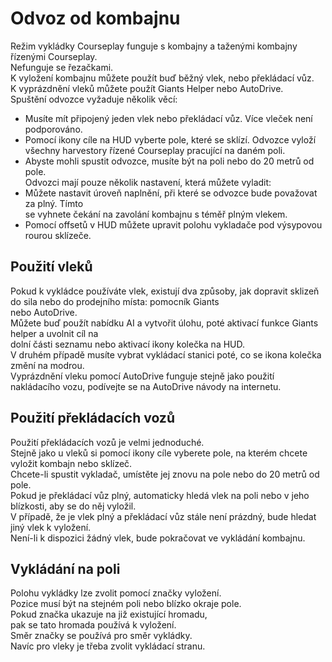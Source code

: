 # Odvoz od kombajnu
  
Režim vykládky Courseplay funguje s kombajny a taženými kombajny řízenými Courseplay.  
Nefunguje se řezačkami.  
K vyložení kombajnu můžete použít buď běžný vlek, nebo překládací vůz.  
K vyprázdnění vleků můžete použít Giants Helper nebo AutoDrive.  
Spuštění odvozce vyžaduje několik věcí:  
- Musíte mít připojený jeden vlek nebo překládací vůz. Více vleček není podporováno.  
- Pomocí ikony cíle na HUD vyberte pole, které se sklízí. Odvozce vyloží všechny harvestory řízené Courseplay pracující na daném poli.  
- Abyste mohli spustit odvozce, musíte být na poli nebo do 20 metrů od pole.  
Odvozci mají pouze několik nastavení, která můžete vyladit:  
- Můžete nastavit úroveň naplnění, při které se odvozce bude považovat za plný. Tímto   
se vyhnete čekání na zavolání kombajnu s téměř plným vlekem.  
- Pomocí offsetů v HUD můžete upravit polohu vykladače pod výsypovou rourou sklízeče.  

## Použití vleků
  
Pokud k vykládce používáte vlek, existují dva způsoby, jak dopravit sklizeň do sila nebo do prodejního místa: pomocník Giants  
nebo AutoDrive.  
Můžete buď použít nabídku AI a vytvořit úlohu, poté aktivací funkce Giants helper a uvolnit cíl na  
dolní části seznamu nebo aktivací ikony kolečka na HUD.  
V druhém případě musíte vybrat vykládací stanici poté, co se ikona kolečka změní na modrou.  
Vyprázdnění vleku pomocí AutoDrive funguje stejně jako použití nakládacího vozu, podívejte se na AutoDrive návody na internetu.  

## Použití překládacích vozů
  
Použití překládacích vozů je velmi jednoduché.  
Stejně jako u vleků si pomocí ikony cíle vyberete pole, na kterém chcete vyložit kombajn nebo sklízeč.  
Chcete-li spustit vykladač, umístěte jej znovu na pole nebo do 20 metrů od pole.  
Pokud je překládací vůz plný, automaticky hledá vlek na poli nebo v jeho blízkosti, aby se do něj vyložil.  
V případě, že je vlek plný a překládací vůz stále není prázdný, bude hledat jiný vlek k vyložení.  
Není-li k dispozici žádný vlek, bude pokračovat ve vykládání kombajnu.  

## Vykládání na poli
  
Polohu vykládky lze zvolit pomocí značky vyložení.  
Pozice musí být na stejném poli nebo blízko okraje pole.  
Pokud značka ukazuje na již existující hromadu,  
pak se tato hromada používá k vyložení.  
Směr značky se používá pro směr vykládky.  
Navíc pro vleky je třeba zvolit vykládací stranu.  
